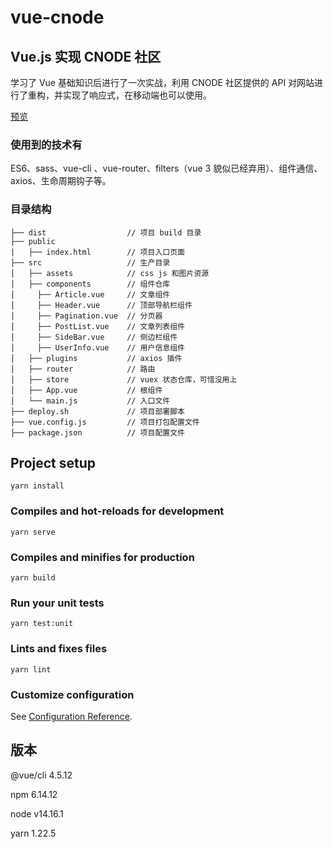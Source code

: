 # vue-cnode

## Vue.js 实现 CNODE 社区

学习了 Vue 基础知识后进行了一次实战，利用 CNODE 社区提供的 API 对网站进行了重构，并实现了响应式，在移动端也可以使用。

[预览](https://zhangxin.github.io/vue-cnode)

### 使用到的技术有

ES6、sass、vue-cli 、vue-router、filters（vue 3 貌似已经弃用）、组件通信、axios、生命周期钩子等。

### 目录结构

```
├── dist                  // 项目 build 目录
├── public       		
|   ├── index.html        // 项目入口页面
├── src                   // 生产目录
│   ├── assets            // css js 和图片资源
│   ├── components        // 组件仓库
│     ├── Article.vue     // 文章组件
│     ├── Header.vue      // 顶部导航栏组件
│     ├── Pagination.vue  // 分页器
│     ├── PostList.vue    // 文章列表组件
│     ├── SideBar.vue     // 侧边栏组件
│     ├── UserInfo.vue    // 用户信息组件
│   ├── plugins           // axios 插件
│   ├── router            // 路由
│   ├── store             // vuex 状态仓库，可惜没用上
│   ├── App.vue           // 根组件
│   └── main.js           // 入口文件
├── deploy.sh             // 项目部署脚本
├── vue.config.js         // 项目打包配置文件
├── package.json          // 项目配置文件

```
## Project setup
```
yarn install
```

### Compiles and hot-reloads for development
```
yarn serve
```

### Compiles and minifies for production
```
yarn build
```

### Run your unit tests
```
yarn test:unit
```

### Lints and fixes files
```
yarn lint
```

### Customize configuration
See [Configuration Reference](https://cli.vuejs.org/config/).

## 版本

@vue/cli 4.5.12

npm 6.14.12

node v14.16.1

yarn 1.22.5


